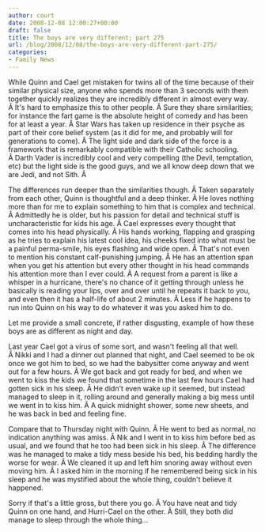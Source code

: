 ```yaml
---
author: court
date: 2008-12-08 12:00:27+00:00
draft: false
title: The boys are very different; part 275
url: /blog/2008/12/08/the-boys-are-very-different-part-275/
categories:
- Family News
---
```


While Quinn and Cael get mistaken for twins all of the time because of their similar physical size, anyone who spends more than 3 seconds with them together quickly realizes they are incredibly different in almost every way. Â It's hard to emphasize this to other people. Â Sure they share similarities; for instance the fart game is the absolute height of comedy and has been for at least a year. Â Star Wars has taken up residence in their psyche as part of their core belief system (as it did for me, and probably will for generations to come). Â The light side and dark side of the force is a framework that is remarkably compatible with their Catholic schooling. Â Darth Vader is incredibly cool and very compelling (the Devil, temptation, etc) but the light side is the good guys, and we all know deep down that we are Jedi, and not Sith. Â 

The differences run deeper than the similarities though. Â Taken separately from each other, Quinn is thoughtful and a deep thinker. Â He loves nothing more than for me to explain something to him that is complex and technical. Â Admittedly he is older, but his passion for detail and technical stuff is uncharacteristic for kids his age. Â Cael expresses every thought that comes into his head physically. Â His hands working, flapping and grasping as he tries to explain his latest cool idea, his cheeks fixed into what must be a painful perma-smile, his eyes flashing and wide open. Â That's not even to mention his constant calf-punishing jumping. Â He has an attention span when you get his attention but every other thought in his head commands his attention more than I ever could. Â A request from a parent is like a whisper in a hurricane, there's no chance of it getting through unless he basically is reading your lips, over and over until he repeats it back to you, and even then it has a half-life of about 2 minutes. Â Less if he happens to run into Quinn on his way to do whatever it was you asked him to do.

Let me provide a small concrete, if rather disgusting, example of how these boys are as different as night and day.

Last year Cael got a virus of some sort, and wasn't feeling all that well. Â Nikki and I had a dinner out planned that night, and Cael seemed to be ok once we got him to bed, so we had the babysitter come anyway and went out for a few hours. Â We got back and got ready for bed, and when we went to kiss the kids we found that sometime in the last few hours Cael had gotten sick in his sleep. Â He didn't even wake up it seemed, but instead managed to sleep in it, rolling around and generally making a big mess until we went in to kiss him. Â A quick midnight shower, some new sheets, and he was back in bed and feeling fine.

Compare that to Thursday night with Quinn. Â He went to bed as normal, no indication anything was amiss. Â Nik and I went in to kiss him before bed as usual, and we found that he too had been sick in his sleep. Â The difference was he managed to make a tidy mess beside his bed, his bedding hardly the worse for wear. Â We cleaned it up and left him snoring away without even moving him. Â I asked him in the morning if he remembered being sick in his sleep and he was mystified about the whole thing, couldn't believe it happened.

Sorry if that's a little gross, but there you go. Â You have neat and tidy Quinn on one hand, and Hurri-Cael on the other. Â Still, they both did manage to sleep through the whole thing...
